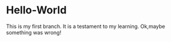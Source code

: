 # Hello-World
This is my first branch. It is a testament to my learning. Ok,maybe something was wrong!
